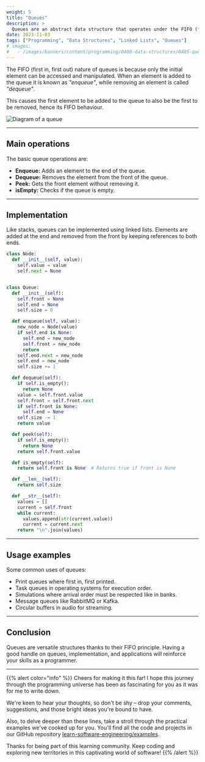 ```yaml
---
weight: 5
title: "Queues"
description: >
  Queues are an abstract data structure that operates under the FIFO (first in, first out) principle, where the first element to enter is also the first to leave. Queues are used to order elements so that the first to arrive is processed first. Understanding their operation is essential for any programmer.
date: 2023-11-03
tags: ["Programming", "Data Structures", "Linked Lists", "Queues"]
# images:
#   - /images/banners/content/programming/0400-data-structures/0405-queues.png
---
```


The FIFO (first in, first out) nature of queues is because only the initial element can be accessed and manipulated. When an element is added to the queue it is known as *"enqueue"*, while removing an element is called *"dequeue"*.

This causes the first element to be added to the queue to also be the first to be removed, hence its FIFO behaviour.

![Diagram of a queue](/images/content/programming/data-structures/diagram-queue.jpg)

---

## Main operations

The basic queue operations are:

- **Enqueue:** Adds an element to the end of the queue.
- **Dequeue:** Removes the element from the front of the queue.
- **Peek:** Gets the front element without removing it.
- **isEmpty:** Checks if the queue is empty.

---

## Implementation

Like stacks, queues can be implemented using linked lists.
Elements are added at the end and removed from the front by keeping references to both ends.

```python
class Node:
  def __init__(self, value):
    self.value = value
    self.next = None


class Queue:
  def __init__(self):
    self.front = None
    self.end = None
    self.size = 0

  def enqueue(self, value):
    new_node = Node(value)
    if self.end is None:
      self.end = new_node
      self.front = new_node
      return
    self.end.next = new_node
    self.end = new_node
    self.size += 1

  def dequeue(self):
    if self.is_empty():
      return None
    value = self.front.value
    self.front = self.front.next
    if self.front is None:
      self.end = None
    self.size -= 1
    return value

  def peek(self):
    if self.is_empty():
      return None
    return self.front.value

  def is_empty(self):
    return self.front is None  # Returns true if front is None

  def __len__(self):
    return self.size

  def __str__(self):
    values = []
    current = self.front
    while current:
      values.append(str(current.value))
      current = current.next
    return "\n".join(values)
```

---

## Usage examples

Some common uses of queues:

- Print queues where first in, first printed.
- Task queues in operating systems for execution order.
- Simulations where arrival order must be respected like in banks.
- Message queues like RabbitMQ or Kafka.
- Circular buffers in audio for streaming.

---

## Conclusion

Queues are versatile structures thanks to their FIFO principle. Having a good handle on queues, implementation, and applications will reinforce your skills as a programmer.

---

{{% alert color="info" %}}
Cheers for making it this far! I hope this journey through the programming universe has been as fascinating for you as it was for me to write down.

We're keen to hear your thoughts, so don't be shy – drop your comments, suggestions, and those bright ideas you're bound to have.

Also, to delve deeper than these lines, take a stroll through the practical examples we've cooked up for you. You'll find all the code and projects in our GitHub repository [learn-software-engineering/examples](https://github.com/learn-software-engineering/examples).

Thanks for being part of this learning community. Keep coding and exploring new territories in this captivating world of software!
{{% /alert %}}

